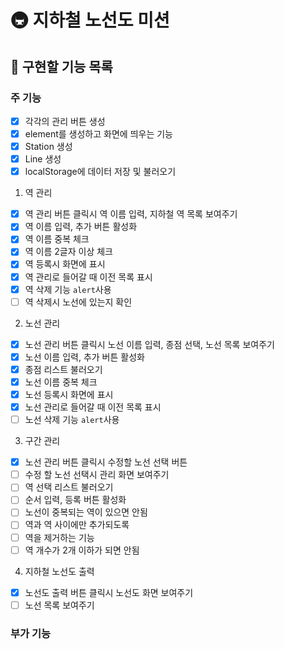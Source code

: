 # 🚇 지하철 노선도 미션

## 🚀 구현할 기능 목록

### 주 기능

- [x] 각각의 관리 버튼 생성
- [x] element를 생성하고 화면에 띄우는 기능
- [x] Station 생성
- [x] Line 생성
- [x] localStorage에 데이터 저장 및 불러오기

1. 역 관리

- [x] 역 관리 버튼 클릭시 역 이름 입력, 지하철 역 목록 보여주기
- [x] 역 이름 입력, 추가 버튼 활성화
- [x] 역 이름 중복 체크
- [x] 역 이름 2글자 이상 체크
- [x] 역 등록시 화면에 표시
- [x] 역 관리로 들어갈 때 이전 목록 표시
- [x] 역 삭제 기능 `alert`사용
- [ ] 역 삭제시 노선에 있는지 확인

2. 노선 관리

- [x] 노선 관리 버튼 클릭시 노선 이름 입력, 종점 선택, 노선 목록 보여주기
- [x] 노선 이름 입력, 추가 버튼 활성화
- [x] 종점 리스트 불러오기
- [x] 노선 이름 중복 체크
- [x] 노선 등록시 화면에 표시
- [x] 노선 관리로 들어갈 때 이전 목록 표시
- [ ] 노선 삭제 기능 `alert`사용

3. 구간 관리

- [x] 노선 관리 버튼 클릭시 수정할 노선 선택 버튼
- [ ] 수정 할 노선 선택시 관리 화면 보여주기
- [ ] 역 선택 리스트 불러오기
- [ ] 순서 입력, 등록 버튼 활성화
- [ ] 노선이 중복되는 역이 있으면 안됨
- [ ] 역과 역 사이에만 추가되도록
- [ ] 역을 제거하는 기능
- [ ] 역 개수가 2개 이하가 되면 안됨

4. 지하철 노선도 출력

- [x] 노선도 출력 버튼 클릭시 노선도 화면 보여주기
- [ ] 노선 목록 보여주기

### 부가 기능
